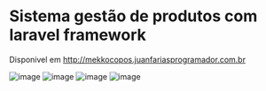 # Sistema gestão de produtos com laravel framework

Disponivel em http://mekkocopos.juanfariasprogramador.com.br

![image](https://user-images.githubusercontent.com/49367122/159099358-8cb123c2-4ed5-4bdd-87fb-9c8686a859f9.png)
![image](https://user-images.githubusercontent.com/49367122/159099321-e634a96f-5030-48bc-a371-6eab952c3eba.png)
![image](https://user-images.githubusercontent.com/49367122/159099329-8de01ee8-d0ef-4906-8864-e3d7f2c4ad55.png)
![image](https://user-images.githubusercontent.com/49367122/159099336-a2488609-b7ff-4856-b64a-85aadf0ae08b.png)
